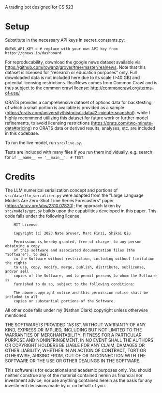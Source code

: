 A trading bot designed for CS 523

# Setup

Substitute in the necessary API keys in secret_constants.py:

`
GNEWS_API_KEY = # replace with your own API key from https://gnews.io/dashboard
`

For reproducability, download the google news dataset available via https://github.com/rowanz/grover/tree/master/realnews. Note that this dataset is licensed for "research or education purposes" only. Full downloaded data is not included here due to its scale (>40 GB) and potential licensing restrictions. RealNews comes from Common Crawl and is thus subject to the common crawl license: http://commoncrawl.org/terms-of-use/

ORATS provides a comprehensive dataset of options data for backtesting, of which a small portion is available is provided as a sample (https://orats.com/university/historical-data#2-minute-snapshot). while I highly recommend utilizing this dataset for future work or further model refinements, to avoid licensing restrictions (https://orats.com/two-minute-data#pricing) no ORATS data or derived results, analyses, etc. are included in this codebase.

<!-- Note that some options data used was obtained by NASDAQ under a free academic use license; this license explicitly does not confer redistribution rights. All information is presented under the "as part of the classroom related activities" display rights conferred by this license. All data and related weights, charts, etc. obtained via NASDAQ has not been included in this code. 

For reproducability, data used is currently available via https://data.nasdaq.com/ using the `nasdaq-data-link` package, under "ORATS Smoothed Options Market Quotes" -->

To run the live model, run `src/live.py`.

Tests are included with many files if you run them individually, e.g. search for `if __name__ == '__main__': # TEST`.

# Credits

The LLM numerical serialization concept and portions of `src/data/llm_serializer.py` were adapted from the "Large Language Models Are Zero-Shot Time Series Forecasters" paper (https://arxiv.org/abs/2310.07820); the approach taken by `src/models/gpt.py` builds upon the capabilities developed in this paper. This code falls under the following license:

        MIT License

        Copyright (c) 2023 Nate Gruver, Marc Finzi, Shikai Qiu

        Permission is hereby granted, free of charge, to any person obtaining a copy
        of this software and associated documentation files (the "Software"), to deal
        in the Software without restriction, including without limitation the rights
        to use, copy, modify, merge, publish, distribute, sublicense, and/or sell
        copies of the Software, and to permit persons to whom the Software is
        furnished to do so, subject to the following conditions:

        The above copyright notice and this permission notice shall be included in all
        copies or substantial portions of the Software.

All other code falls under my (Nathan Clark) copyright unless otherwise mentioned.

THE SOFTWARE IS PROVIDED "AS IS", WITHOUT WARRANTY OF ANY KIND, EXPRESS OR
IMPLIED, INCLUDING BUT NOT LIMITED TO THE WARRANTIES OF MERCHANTABILITY,
FITNESS FOR A PARTICULAR PURPOSE AND NONINFRINGEMENT. IN NO EVENT SHALL THE
AUTHORS OR COPYRIGHT HOLDERS BE LIABLE FOR ANY CLAIM, DAMAGES OR OTHER
LIABILITY, WHETHER IN AN ACTION OF CONTRACT, TORT OR OTHERWISE, ARISING FROM,
OUT OF OR IN CONNECTION WITH THE SOFTWARE OR THE USE OR OTHER DEALINGS IN THE
SOFTWARE.

This software is for educational and academic purposes only. You should neither construe any of the material contained herein as financial nor investment advice, nor use anything contained herein as the basis for any investment decisions made by or on behalf of you.
